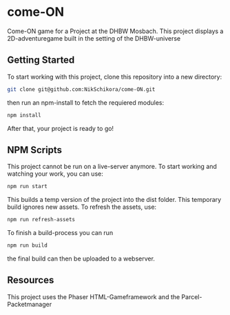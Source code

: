 # come-ON
Come-ON game for a Project at the DHBW Mosbach. This project displays a 2D-adventuregame built in the 
setting of the DHBW-universe

## Getting Started

To start working with this project, clone this repository into a new directory:

```bash
git clone git@github.com:NikSchikora/come-ON.git
```
then run an npm-install to fetch the requiered modules:

```bash
npm install
```

After that, your project is ready to go!

## NPM Scripts

This project cannot be run on a live-server anymore. To start working and watching your work,
you can use:

```bash
npm run start
```

This builds a temp version of the project into the dist folder. This temporary build ignores
new assets. To refresh the assets, use:

```bash
npm run refresh-assets
```

To finish a build-process you can run

```bash
npm run build
```

the final build can then be uploaded to a webserver.

## Resources

This project uses the Phaser HTML-Gameframework and the Parcel-Packetmanager
